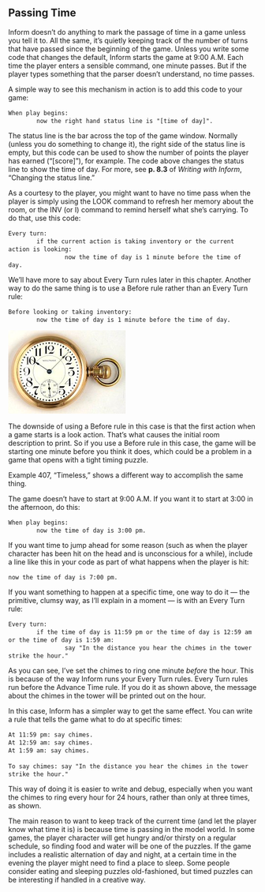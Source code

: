## Passing Time

Inform doesn’t do anything to mark the passage of time in a game unless you tell it to. All the same, it’s quietly keeping track of the number of turns that have passed since the beginning of the game. Unless you write some code that changes the default, Inform starts the game at 9:00 A.M. Each time the player enters a sensible command, one minute passes. But if the player types something that the parser doesn’t understand, no time passes.

A simple way to see this mechanism in action is to add this code to your game:

```inform7
When play begins:
        now the right hand status line is "[time of day]".
```

The status line is the bar across the top of the game window. Normally (unless you do something to change it), the right side of the status line is empty, but this code can be used to show the number of points the player has earned (“[score]”), for example. The code above changes the status line to show the time of day. For more, see **p. 8.3** of _Writing with Inform_, “Changing the status line.”

As a courtesy to the player, you might want to have no time pass when the player is simply using the LOOK command to refresh her memory about the room, or the INV (or I) command to remind herself what she’s carrying. To do that, use this code:

```inform7
Every turn:
        if the current action is taking inventory or the current action is looking:
                now the time of day is 1 minute before the time of day.
```

We’ll have more to say about Every Turn rules later in this chapter. Another way to do the same thing is to use a Before rule rather than an Every Turn rule:

```inform7
Before looking or taking inventory:
        now the time of day is 1 minute before the time of day.
```

![](../assets/graphics16.png)

The downside of using a Before rule in this case is that the first action when a game starts is a look action. That’s what causes the initial room description to print. So if you use a Before rule in this case, the game will be starting one minute before you think it does, which could be a problem in a game that opens with a tight timing puzzle.

Example 407, “Timeless,” shows a different way to accomplish the same thing.

The game doesn’t have to start at 9:00 A.M. If you want it to start at 3:00 in the afternoon, do this:

```inform7
When play begins:
        now the time of day is 3:00 pm.
```

If you want time to jump ahead for some reason (such as when the player character has been hit on the head and is unconscious for a while), include a line like this in your code as part of what happens when the player is hit:

```inform7
now the time of day is 7:00 pm.
```

If you want something to happen at a specific time, one way to do it — the primitive, clumsy way, as I’ll explain in a moment — is with an Every Turn rule:

```inform7
Every turn:
        if the time of day is 11:59 pm or the time of day is 12:59 am or the time of day is 1:59 am:
                say "In the distance you hear the chimes in the tower strike the hour."
```

As you can see, I’ve set the chimes to ring one minute _before_ the hour. This is because of the way Inform runs your Every Turn rules. Every Turn rules run before the Advance Time rule. If you do it as shown above, the message about the chimes in the tower will be printed out on the hour.

In this case, Inform has a simpler way to get the same effect. You can write a rule that tells the game what to do at specific times:

```inform7
At 11:59 pm: say chimes.
At 12:59 am: say chimes.
At 1:59 am: say chimes.

To say chimes: say "In the distance you hear the chimes in the tower strike the hour."
```

This way of doing it is easier to write and debug, especially when you want the chimes to ring every hour for 24 hours, rather than only at three times, as shown.

The main reason to want to keep track of the current time (and let the player know what time it is) is because time is passing in the model world. In some games, the player character will get hungry and/or thirsty on a regular schedule, so finding food and water will be one of the puzzles. If the game includes a realistic alternation of day and night, at a certain time in the evening the player might need to find a place to sleep. Some people consider eating and sleeping puzzles old-fashioned, but timed puzzles can be interesting if handled in a creative way.
